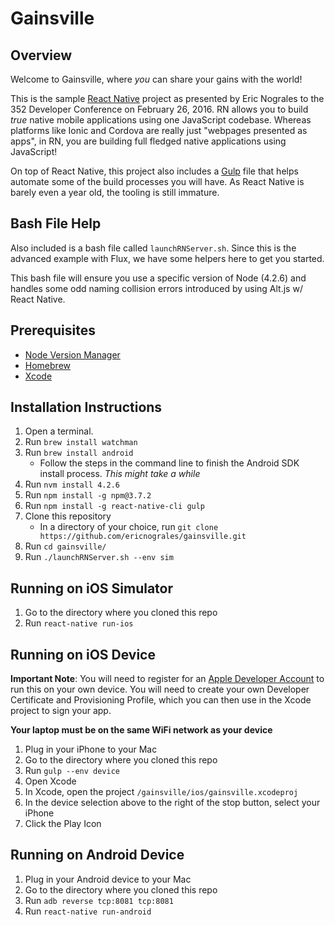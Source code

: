 # Gainsville


## Overview
Welcome to Gainsville, where _you_ can share your gains with the world! 

This is the sample [React Native](https://facebook.github.io/react-native/) project as presented by Eric Nograles to the 352 Developer Conference on February 26, 2016.  RN allows you to build _true_ native mobile applications using one JavaScript codebase.  Whereas platforms like Ionic and Cordova are really just "webpages presented as apps", in RN, you are building full fledged native applications using JavaScript!

On top of React Native, this project also includes a [Gulp](http://gulpjs.com/) file that helps automate some of the build processes you will have.  As React Native is barely even a year old, the tooling is still immature.

## Bash File Help

Also included is a bash file called `launchRNServer.sh`.  Since this is the advanced example with Flux, we have some helpers here to get you started.  

This bash file will ensure you use a specific version of Node (4.2.6) and handles some odd naming collision errors introduced by using Alt.js w/ React Native.

## Prerequisites
* [Node Version Manager](https://github.com/creationix/nvm) 
* [Homebrew](http://brew.sh)
* [Xcode](https://developer.apple.com/xcode/download/)

## Installation Instructions 

1. Open a terminal.
2. Run `brew install watchman`
3. Run `brew install android`
    * Follow the steps in the command line to finish the Android SDK install process. *This might take a while*
4. Run `nvm install 4.2.6`
5. Run `npm install -g npm@3.7.2`
6. Run `npm install -g react-native-cli gulp`
7. Clone this repository
    * In a directory of your choice, run `git clone https://github.com/ericnograles/gainsville.git`
8. Run `cd gainsville/`
9. Run `./launchRNServer.sh --env sim`

## Running on iOS Simulator

1. Go to the directory where you cloned this repo
2. Run `react-native run-ios`

## Running on iOS Device

**Important Note**: You will need to register for an [Apple Developer Account](https://developer.apple.com/register/) to run this on your own device.  You will need to create your own Developer Certificate and Provisioning Profile, which you can then use in the Xcode project to sign your app.

**Your laptop must be on the same WiFi network as your device**

1. Plug in your iPhone to your Mac
2. Go to the directory where you cloned this repo
3. Run `gulp --env device`
4. Open Xcode
5. In Xcode, open the project `/gainsville/ios/gainsville.xcodeproj`
6. In the device selection above to the right of the stop button, select your iPhone
7. Click the Play Icon

## Running on Android Device

1. Plug in your Android device to your Mac
2. Go to the directory where you cloned this repo
3. Run `adb reverse tcp:8081 tcp:8081`
4. Run `react-native run-android`


